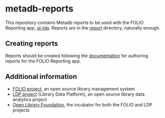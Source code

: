 # metadb-reports

This repository contains Metadb reports to be used with the FOLIO Reporting app, [ui-ldp](https://github.com/folio-org/ui-ldp). Reports are in the [report](reports) directory, naturally enough.

## Creating reports
Reports should be created following the [documentation](https://github.com/folio-org/ui-ldp/blob/master/doc/reports.md) for authoring reports for the FOLIO Reporting app.

## Additional information

* [FOLIO project](https://folio.org/), an open source library management system
* [LDP project](https://librarydataplatform.org/) (Library Data Platform), an open source library data analytics project
* [Open Library Foundation](https://openlibraryfoundation.org/), the incubator for both the FOLIO and LDP projects
